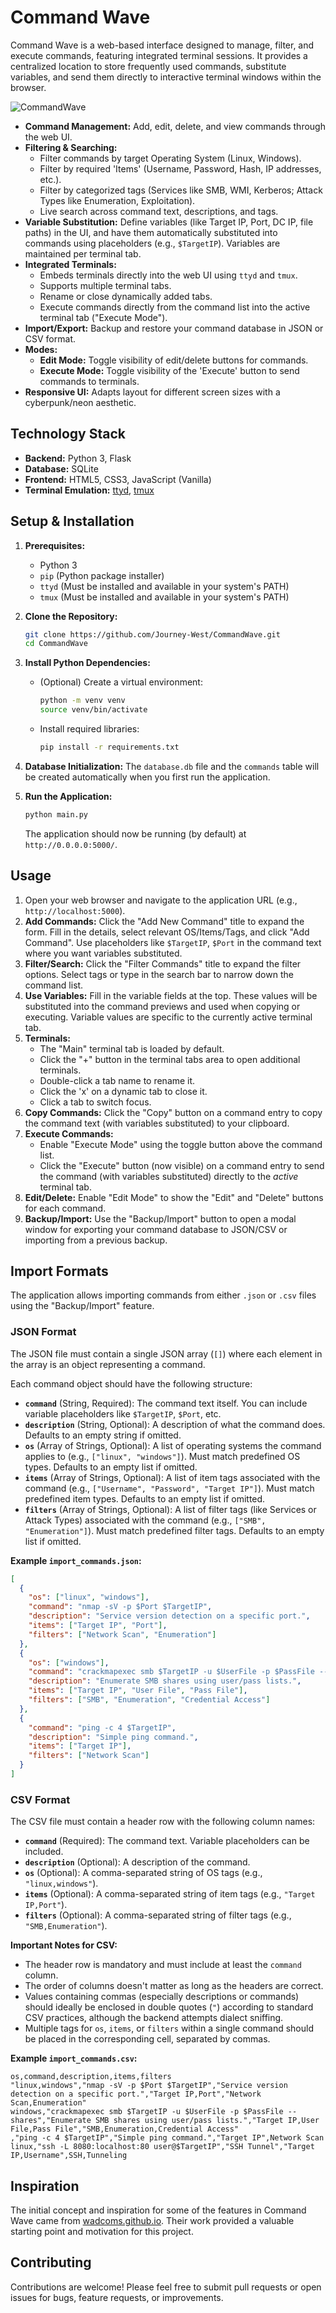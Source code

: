 # Command Wave

Command Wave is a web-based interface designed to manage, filter, and execute commands, featuring integrated terminal sessions. It provides a centralized location to store frequently used commands, substitute variables, and send them directly to interactive terminal windows within the browser.

![CommandWave](https://github.com/user-attachments/assets/493be333-0e69-4f0c-818d-78da95d5252a)

* **Command Management:** Add, edit, delete, and view commands through the web UI.
* **Filtering & Searching:**
    * Filter commands by target Operating System (Linux, Windows).
    * Filter by required 'Items' (Username, Password, Hash, IP addresses, etc.).
    * Filter by categorized tags (Services like SMB, WMI, Kerberos; Attack Types like Enumeration, Exploitation).
    * Live search across command text, descriptions, and tags.
* **Variable Substitution:** Define variables (like Target IP, Port, DC IP, file paths) in the UI, and have them automatically substituted into commands using placeholders (e.g., `$TargetIP`). Variables are maintained per terminal tab.
* **Integrated Terminals:**
    * Embeds terminals directly into the web UI using `ttyd` and `tmux`.
    * Supports multiple terminal tabs.
    * Rename or close dynamically added tabs.
    * Execute commands directly from the command list into the active terminal tab ("Execute Mode").
* **Import/Export:** Backup and restore your command database in JSON or CSV format.
* **Modes:**
    * **Edit Mode:** Toggle visibility of edit/delete buttons for commands.
    * **Execute Mode:** Toggle visibility of the 'Execute' button to send commands to terminals.
* **Responsive UI:** Adapts layout for different screen sizes with a cyberpunk/neon aesthetic.

## Technology Stack

* **Backend:** Python 3, Flask
* **Database:** SQLite
* **Frontend:** HTML5, CSS3, JavaScript (Vanilla)
* **Terminal Emulation:** [ttyd](https://github.com/tsl0922/ttyd), [tmux](https://github.com/tmux/tmux)

## Setup & Installation

1.  **Prerequisites:**
    * Python 3
    * `pip` (Python package installer)
    * `ttyd` (Must be installed and available in your system's PATH)
    * `tmux` (Must be installed and available in your system's PATH)

2.  **Clone the Repository:**
    ```bash
    git clone https://github.com/Journey-West/CommandWave.git
    cd CommandWave
    ```

3.  **Install Python Dependencies:**
    * (Optional) Create a virtual environment:
        ```bash
        python -m venv venv
        source venv/bin/activate
        ```
    * Install required libraries:
        ```bash
        pip install -r requirements.txt
        ```

4.  **Database Initialization:** The `database.db` file and the `commands` table will be created automatically when you first run the application.

5.  **Run the Application:**
    ```bash
    python main.py
    ```
    The application should now be running (by default) at `http://0.0.0.0:5000/`.

## Usage

1.  Open your web browser and navigate to the application URL (e.g., `http://localhost:5000`).
2.  **Add Commands:** Click the "Add New Command" title to expand the form. Fill in the details, select relevant OS/Items/Tags, and click "Add Command". Use placeholders like `$TargetIP`, `$Port` in the command text where you want variables substituted.
3.  **Filter/Search:** Click the "Filter Commands" title to expand the filter options. Select tags or type in the search bar to narrow down the command list.
4.  **Use Variables:** Fill in the variable fields at the top. These values will be substituted into the command previews and used when copying or executing. Variable values are specific to the currently active terminal tab.
5.  **Terminals:**
    * The "Main" terminal tab is loaded by default.
    * Click the "+" button in the terminal tabs area to open additional terminals.
    * Double-click a tab name to rename it.
    * Click the 'x' on a dynamic tab to close it.
    * Click a tab to switch focus.
6.  **Copy Commands:** Click the "Copy" button on a command entry to copy the command text (with variables substituted) to your clipboard.
7.  **Execute Commands:**
    * Enable "Execute Mode" using the toggle button above the command list.
    * Click the "Execute" button (now visible) on a command entry to send the command (with variables substituted) directly to the *active* terminal tab.
8.  **Edit/Delete:** Enable "Edit Mode" to show the "Edit" and "Delete" buttons for each command.
9.  **Backup/Import:** Use the "Backup/Import" button to open a modal window for exporting your command database to JSON/CSV or importing from a previous backup.


## Import Formats

The application allows importing commands from either `.json` or `.csv` files using the "Backup/Import" feature.

### JSON Format

The JSON file must contain a single JSON array (`[]`) where each element in the array is an object representing a command.

Each command object should have the following structure:

* **`command`** (String, Required): The command text itself. You can include variable placeholders like `$TargetIP`, `$Port`, etc.
* **`description`** (String, Optional): A description of what the command does. Defaults to an empty string if omitted.
* **`os`** (Array of Strings, Optional): A list of operating systems the command applies to (e.g., `["linux", "windows"]`). Must match predefined OS types. Defaults to an empty list if omitted.
* **`items`** (Array of Strings, Optional): A list of item tags associated with the command (e.g., `["Username", "Password", "Target IP"]`). Must match predefined item types. Defaults to an empty list if omitted.
* **`filters`** (Array of Strings, Optional): A list of filter tags (like Services or Attack Types) associated with the command (e.g., `["SMB", "Enumeration"]`). Must match predefined filter tags. Defaults to an empty list if omitted.

**Example `import_commands.json`:**

```json
[
  {
    "os": ["linux", "windows"],
    "command": "nmap -sV -p $Port $TargetIP",
    "description": "Service version detection on a specific port.",
    "items": ["Target IP", "Port"],
    "filters": ["Network Scan", "Enumeration"]
  },
  {
    "os": ["windows"],
    "command": "crackmapexec smb $TargetIP -u $UserFile -p $PassFile --shares",
    "description": "Enumerate SMB shares using user/pass lists.",
    "items": ["Target IP", "User File", "Pass File"],
    "filters": ["SMB", "Enumeration", "Credential Access"]
  },
  {
    "command": "ping -c 4 $TargetIP",
    "description": "Simple ping command.",
    "items": ["Target IP"],
    "filters": ["Network Scan"]
  }
]
```

### CSV Format

The CSV file must contain a header row with the following column names:

* **`command`** (Required): The command text. Variable placeholders can be included.
* **`description`** (Optional): A description of the command.
* **`os`** (Optional): A comma-separated string of OS tags (e.g., `"linux,windows"`).
* **`items`** (Optional): A comma-separated string of item tags (e.g., `"Target IP,Port"`).
* **`filters`** (Optional): A comma-separated string of filter tags (e.g., `"SMB,Enumeration"`).

**Important Notes for CSV:**

* The header row is mandatory and must include at least the `command` column.
* The order of columns doesn't matter as long as the headers are correct.
* Values containing commas (especially descriptions or commands) should ideally be enclosed in double quotes (`"`) according to standard CSV practices, although the backend attempts dialect sniffing.
* Multiple tags for `os`, `items`, or `filters` within a single command should be placed in the corresponding cell, separated by commas.

**Example `import_commands.csv`:**

```csv
os,command,description,items,filters
"linux,windows","nmap -sV -p $Port $TargetIP","Service version detection on a specific port.","Target IP,Port","Network Scan,Enumeration"
windows,"crackmapexec smb $TargetIP -u $UserFile -p $PassFile --shares","Enumerate SMB shares using user/pass lists.","Target IP,User File,Pass File","SMB,Enumeration,Credential Access"
,"ping -c 4 $TargetIP","Simple ping command.","Target IP",Network Scan
linux,"ssh -L 8080:localhost:80 user@$TargetIP","SSH Tunnel","Target IP,Username",SSH,Tunneling
```

## Inspiration

The initial concept and inspiration for some of the features in Command Wave came from [wadcoms.github.io](https://wadcoms.github.io/). Their work provided a valuable starting point and motivation for this project.

## Contributing

Contributions are welcome! Please feel free to submit pull requests or open issues for bugs, feature requests, or improvements.



